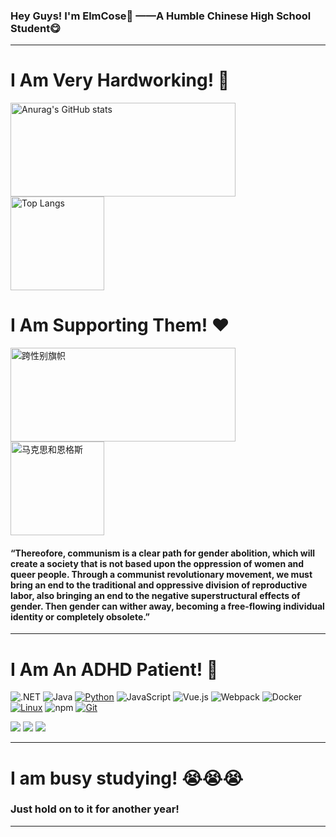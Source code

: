 ### Hey Guys!  I'm ElmCose👋  ——A Humble Chinese High School Student😋

---

# I Am Very Hardworking! :muscle:

<p align="left">
  <img src="https://github-readme-stats.vercel.app/api?username=DiodeCN&show_icons=true&theme=transparent" alt="Anurag's GitHub stats" style="height:150px;width:360px;"/>
  <img src="https://github-readme-stats.vercel.app/api/top-langs/?username=DiodeCN&layout=compact&theme=transparent" alt="Top Langs" style="height:150px;"/>
  <br />
</p>

# I Am Supporting Them! ❤️️

<p align="left">
    <a href="https://src.diodecn.cn/transgender_flag.jpg" title="跨性别旗帜">
    <img src="https://src.diodecn.cn/transgender_flag.jpg" alt="跨性别旗帜" title="跨性别旗帜"  style="height:150px;width:360px;" />
    </a>
    <a href="https://src.diodecn.cn/Marx_and_Engels.jpg" title="马克思和恩格斯">
    <img src="https://src.diodecn.cn/Marx_and_Engels.jpg" alt="马克思和恩格斯" title="马克思和恩格斯" style="height:150px;" />
  </a>
  <br>
  
</p>



#### “Thereofore, communism is a clear path for gender abolition, which will create a society that is not based upon the oppression of women and queer people. Through a communist revolutionary movement, we must bring an end to the traditional and oppressive division of reproductive labor, also bringing an end to the negative superstructural effects of gender. Then gender can wither away, becoming a free-flowing individual identity or completely obsolete.”

---

# I Am An ADHD Patient! 🥹
![.NET](https://img.shields.io/badge/.NET-512BD4?style=flat-square&logo=C-Sharp&logoColor=ffffff)
![Java](https://img.shields.io/badge/-Java-007396?style=flat-square&logo=java&logoColor=ffffff)
[![Python](https://img.shields.io/badge/-Python-3776AB?style=flat-square&logo=python&logoColor=ffffff)](https://www.python.org/)
![JavaScript](https://img.shields.io/badge/JavaScript-F7DF1E?style=flat-square&logo=JavaScript&logoColor=ffffff)
![Vue.js](https://img.shields.io/badge/-Vue.js-4FC08D?style=flat-square&logo=Vue.js&logoColor=ffffff)
![Webpack](https://img.shields.io/badge/-Webpack-8DD6F9?style=flat-square&logo=webpack&logoColor=ffffff)
![Docker](https://img.shields.io/badge/Docker-2496ED?style=flat-square&logo=docker&logoColor=ffffff)
[![Linux](https://img.shields.io/badge/-Linux-333333?style=flat-square&logo=linux&logoColor=white)](https://www.linuxfoundation.org/)
![npm](https://img.shields.io/badge/-NPM-CB3837?style=flat-square&logo=npm&logoColor=white)
[![Git](https://img.shields.io/badge/-Git-f05032?style=flat-square&logo=git&logoColor=white)](https://git-scm.com/)

<img src="https://img.shields.io/badge/I%20Approval-AGPLv3-blue" /> <img src="https://img.shields.io/badge/I%20Enjoy-Gin-ff69b4" /> <img src="https://img.shields.io/badge/I%20Like-React-white" />

---

# I am busy studying! 😭😭😭
### Just hold on to it for another year!
---
